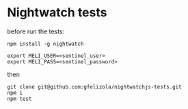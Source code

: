 # Nightwatch tests

before run the tests:
```
npm install -g nightwatch

export MELI_USER=<sentinel_user>
export MELI_PASS=<sentinel_password>
```

then

```
git clone git@github.com:gfelizola/nightwatchjs-tests.git
npm i
npm test
```